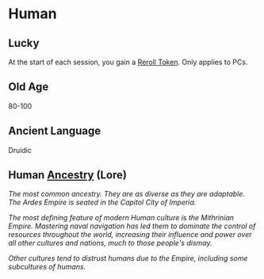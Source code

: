 # Human

## Lucky

At the start of each session, you gain a [Reroll Token](../../Game%20Procedures/Die%20Rolling%20Mechanics/Reroll%20Tokens.md). Only applies to PCs.

## Old Age

80-100

## Ancient Language

Druidic

## Human [Ancestry](Ancestry.md) (Lore)

*The most common ancestry. They are as diverse as they are adaptable. The Ardes Empire is seated in the Capitol City of Imperia.*

*The most defining feature of modern Human culture is the Mithrinian Empire. Mastering naval navigation has led them to dominate the control of resources throughout the world, increasing their influence and power over all other cultures and nations, much to those people's dismay.*

*Other cultures tend to distrust humans due to the Empire, including some subcultures of humans.*
